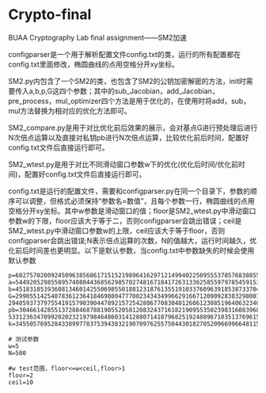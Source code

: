 # Crypto-final
BUAA Cryptography Lab final assignment——SM2加速

configparser是一个用于解析配置文件config.txt的类，运行的所有配置都在config.txt里面修改，椭圆曲线的点用空格分开xy坐标。

SM2.py内包含了一个SM2的类，也包含了SM2的公钥加密解密的方法，init时需要传入a,b,p,G这四个参数；其中的sub_Jacobian，add_Jacobian，pre_process，mul_optimizer四个方法是用于优化的，在使用时将add，sub，mul方法替换为相对应的优化方法即可。

SM2_compare.py是用于对比优化前后效果的展示，会对基点G进行预处理后进行N次倍点运算以及直接对私钥pb进行N次倍点运算，比较优化前后时间，配置好config.txt文件后直接运行即可。

SM2_wtest.py是用于对比不同滑动窗口参数w下的优化(优化后时间/优化前时间)，配置好config.txt文件后直接运行即可。

config.txt是运行的配置文件，需要和configparser.py在同一个目录下，参数的顺序可以调整，但格式必须保持“参数名=数值”，且每个参数一行，椭圆曲线的点用空格分开xy坐标。其中w参数是滑动窗口的值；floor是SM2_wtest.py中滑动窗口参数w的下限，floor应该大于等于二，否则configparser会跳出错误；ceil是SM2_wtest.py中滑动窗口参数w的上限，ceil应该大于等于floor，否则configparser会跳出错误;N表示倍点运算的次数，N的值越大，运行时间越久，优化前后时间差也更明显。以下是默认参数，当config.txt中参数缺失的时候会使用默认参数
~~~ #默认测试数据
p=60275702009245096385686171515219896416297121499402250955537857683885541941187
a=54492052985589574080443685629857027481671841726313362585597978545915325572248
b=45183185393608134601425506985501881231876135519103376096391853873370470098074
G=29905514254078361236418469080477708234343499662916671209092838329800180225085 2940593737975541915790390447892157254280677083040126061230851964063234001314
pb=30466142855137288468788190552058120832437161821909553502398316083968243039754 53312363470992020232197984648603141288071418796825192480967103513769615518274
k=34550576952843389977837539438321907097625575044301827052096699664811526290255

# 测试参数
w=5
N=500

#w test范围，floor<=w<ceil,floor>1
floor=2
ceil=10
~~~

